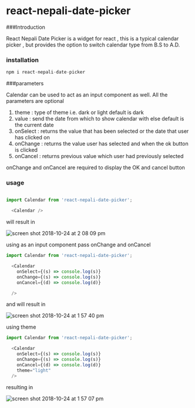 # react-nepali-date-picker

###Introduction

React Nepali Date Picker is a widget for react , this is a typical calendar picker , but provides the option to switch calendar type from B.S to A.D.

### installation

```javascript
npm i react-nepali-date-picker
```

###parameters

Calendar can be used to act as an input component as well. All the parameters are optional

1) theme : type of theme i.e. dark or light default is dark
2) value : send the date from which to show calendar with else default is the current date
3) onSelect : returns the value that has been selected or the date that user has clicked on
4) onChange : returns the value user has selected and when the ok button is clicked
5) onCancel : returns previous value which user had previously selected

onChange and onCancel are required to display the OK and cancel button

### usage

```javascript

import Calendar from 'react-nepali-date-picker';

  <Calendar />
```

will result in

![screen shot 2018-10-24 at 2 08 09 pm](https://user-images.githubusercontent.com/12614476/47416846-4a838680-d796-11e8-968d-78259c7a4bee.png)


using as an input component pass onChange and onCancel


```javascript
import Calendar from 'react-nepali-date-picker';

  <Calendar
    onSelect={(s) => console.log(s)}
    onChange={(s) => console.log(s)}
    onCancel={(d) => console.log(d)}

  />
```

and will result in


![screen shot 2018-10-24 at 1 57 40 pm](https://user-images.githubusercontent.com/12614476/47416940-861e5080-d796-11e8-93b0-a22293cbd366.png)


using theme
```javascript
import Calendar from 'react-nepali-date-picker';

  <Calendar
    onSelect={(s) => console.log(s)}
    onChange={(s) => console.log(s)}
    onCancel={(d) => console.log(d)}
    theme="light"
  />
```


resulting in


![screen shot 2018-10-24 at 1 57 07 pm](https://user-images.githubusercontent.com/12614476/47416976-a0f0c500-d796-11e8-9c9a-823e9dd8e08a.png)




